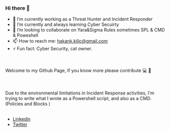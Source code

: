 ### Hi there 👋

- 🔭 I’m currently working as a Threat Hunter and Incident Responder
- 🌱 I’m currently and always learning Cyber Secuirty
- 👯 I’m looking to collaborate on Yara&Sigma Rules sometimes SPL & CMD & Poweshell
- 📫 How to reach me: hakank.kilic@gmail.com
- ⚡ Fun fact: Cyber Security, cat owner. 

<br />
<p> Welcome to my Github Page, If you know more please contribute 💻 🔨</p>
<br />
<br />
Due to the environmental limitations in Incident Response activities, I'm trying to write what I wrote as a Powershell script, and also as a CMD. (Policies and Blocks )
<br />
<br />


- [Linkedin](https://www.linkedin.com/in/hakan-kili%C3%A7-a11b09ab/)
- [Twitter](https://twitter.com/tedhakank)
